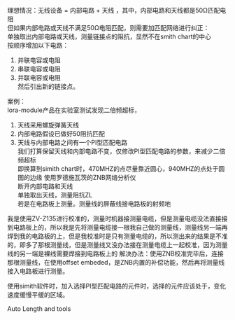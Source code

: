 理想情况：无线设备 = 内部电路 + 天线 ，其中，内部电路和天线都是50Ω匹配电阻   
但如果内部电路或天线不满足50Ω电阻匹配，则需要加匹配网络进行纠正：  
单独取出内部电路或天线，测量链接点的阻抗，显然不在smith chart的中心  
按顺序增加以下电路：  
1. 并联电容或电阻  
2. 串联电容或电阻  
3. 并联电容或电阻  
然后引出新的链接点。

案例：  
lora-module产品在实验室测试发现二倍频超标，  
1. 天线采用螺旋弹簧天线  
2. 内部电路假设已做好50阻抗匹配  
3. 天线与内部电路之间有一个PI型匹配电路  
我们打算保留天线和内部电路不变，仅修改PI型匹配电路的参数，来减少二倍频超标  
即换算到simith chart时，470MHZ的点尽量靠近圆心，940MHZ的点处于圆图的边缘
使用罗德施瓦茨的ZNB网络分析仪  
断开内部电路和天线  
单独取出天线，测量阻抗ZL  
若是在电路板上测量。测量线的屏蔽线接电路板的射频地

我是使用ZV-Z135进行校准的，测量时机器接测量电缆，但是测量电缆没法直接接到电路板上的，所以我是先将测量电缆接一根我自己做的测量线，测量线另一端再焊到我的电路板的上，但是我校准时是只有测量电缆的，所以测出来的结果是不准的，即多了那根测量线，但是测量线又没办法接在测量电缆上一起校准，因为测量线的另一端是裸线需要焊接到电路板上的
解决办法：使用ZNB校准完毕后，连接那根测量线，在使用offset embeded，是ZNB内置的补偿功能，然后再将测量线接入电路板进行测量。

使用simith软件时，加入选择PI型匹配电路的元件时，选择的元件应该处于，变化速度缓慢平缓的区域。



Auto Length and tools